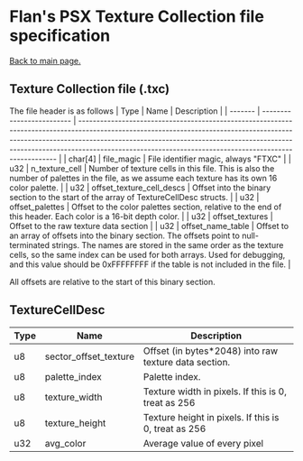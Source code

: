 # Flan's PSX Texture Collection file specification
[Back to main page.](../README.md)

## Texture Collection file (.txc)
The file header is as follows
| Type    | Name                      | Description                                                                                                                                                                                                                                                                                                        |
| ------- | ------------------------- | ------------------------------------------------------------------------------------------------------------------------------------------------------------------------------------------------------------------------------------------------------------------------------------------------------------------ |
| char[4] | file_magic                | File identifier magic, always "FTXC"                                                                                                                                                                                                                                                                               |
| u32     | n_texture_cell            | Number of texture cells in this file. This is also the number of palettes in the file, as we assume each texture has its own 16 color palette.                                                                                                                                                                     |
| u32     | offset_texture_cell_descs | Offset into the binary section to the start of the array of TextureCellDesc structs.                                                                                                                                                                                                                               |
| u32     | offset_palettes           | Offset to the color palettes section, relative to the end of this header. Each color is a 16-bit depth color.                                                                                                                                                                                                      |
| u32     | offset_textures           | Offset to the raw texture data section                                                                                                                                                                                                                                                                             |
| u32     | offset_name_table         | Offset to an array of offsets into the binary section. The offsets point to null-terminated strings. The names are stored in the same order as the texture cells, so the same index can be used for both arrays. Used for debugging, and this value should be 0xFFFFFFFF if the table is not included in the file. |

All offsets are relative to the start of this binary section.

## TextureCellDesc
| Type | Name                  | Description                                           |
| ---- | --------------------- | ----------------------------------------------------- |
| u8   | sector_offset_texture | Offset (in bytes*2048) into raw texture data section. |
| u8   | palette_index         | Palette index.                                        |
| u8   | texture_width         | Texture width in pixels. If this is 0, treat as 256   |
| u8   | texture_height        | Texture height in pixels. If this is 0, treat as 256  |
| u32  | avg_color             | Average value of every pixel                          |